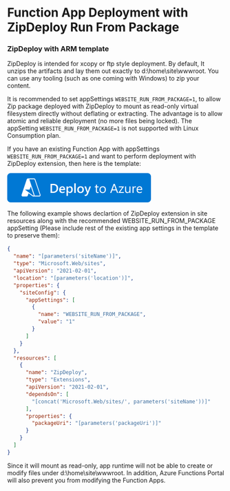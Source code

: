 # Function App Deployment with ZipDeploy Run From Package

### ZipDeploy with ARM template

ZipDeploy is intended for xcopy or ftp style deployment. By default, It unzips the artifacts and lay them out exactly to d:\home\site\wwwroot. You can use any tooling (such as one coming with Windows) to zip your content.

It is recommended to set appSettings `WEBSITE_RUN_FROM_PACKAGE=1`, to allow Zip package deployed with ZipDeploy to mount as read-only virtual filesystem directly without deflating or extracting. The advantage is to allow atomic and reliable deployment (no more files being locked). The appSetting `WEBSITE_RUN_FROM_PACKAGE=1` is not supported with Linux Consumption plan.

If you have an existing Function App with appSettings `WEBSITE_RUN_FROM_PACKAGE=1` and want to perform deployment with ZipDeploy extension, then here is the template:

[![Deploy To Azure](https://raw.githubusercontent.com/Azure/azure-quickstart-templates/master/1-CONTRIBUTION-GUIDE/images/deploytoazure.svg?sanitize=true)](https://portal.azure.com/#create/Microsoft.Template/uri/https%3A%2F%2Fraw.githubusercontent.com%2Fpatelchandni%2Farm-template-functions-deployment%2Fmaster%2Fzip-deploy-run-from-package%2Fazuredeploy.json)

The following example shows declartion of ZipDeploy extension in site resources along with the recommended WEBSITE_RUN_FROM_PACKAGE appSetting (Please include rest of the existing app settings in the template to preserve them):

```json
{
  "name": "[parameters('siteName')]",
  "type": "Microsoft.Web/sites",
  "apiVersion": "2021-02-01",
  "location": "[parameters('location')]",
  "properties": {
    "siteConfig": {
      "appSettings": [
        {
          "name": "WEBSITE_RUN_FROM_PACKAGE",
          "value": "1"
        }
      ]
    }
  },
  "resources": [
    {
      "name": "ZipDeploy",
      "type": "Extensions",
      "apiVersion": "2021-02-01",
      "dependsOn": [
        "[concat('Microsoft.Web/sites/', parameters('siteName'))]"
      ],
      "properties": {
        "packageUri": "[parameters('packageUri')]"
      }
    }
  ]
}
```

Since it will mount as read-only, app runtime will not be able to create or modify files under d:\home\site\wwwroot. In addition, Azure Functions Portal will also prevent you from modifying the Function Apps.
